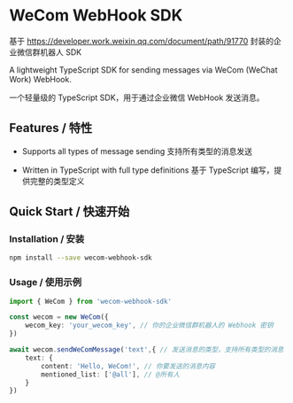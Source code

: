 # WeCom WebHook SDK

基于 https://developer.work.weixin.qq.com/document/path/91770 封装的企业微信群机器人 SDK

A lightweight TypeScript SDK for sending messages via WeCom (WeChat Work) WebHook.

 一个轻量级的 TypeScript SDK，用于通过企业微信 WebHook 发送消息。

## Features / 特性

- Supports all types of message sending
  支持所有类型的消息发送

- Written in TypeScript with full type definitions
  基于 TypeScript 编写，提供完整的类型定义

## Quick Start / 快速开始

### Installation / 安装

```sh
npm install --save wecom-webhook-sdk
```

### Usage / 使用示例

```typescript
import { WeCom } from 'wecom-webhook-sdk'

const wecom = new WeCom({
    wecom_key: 'your_wecom_key', // 你的企业微信群机器人的 Webhook 密钥
})

await wecom.sendWeComMessage('text',{ // 发送消息的类型，支持所有类型的消息
    text: {
        content: 'Hello, WeCom!', // 你要发送的消息内容
        mentioned_list: ['@all'], // @所有人
    }
})
```

